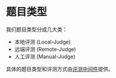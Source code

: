 # 题目类型

我们题目类型分成几大类：

- 本地评测 (Local-Judge)
- 远端评测 (Remote-Judge)
- 人工评测 (Manual-Judge)

具体的题目类型和评测方式由[评测中间件](../judge-mid/)提供。
